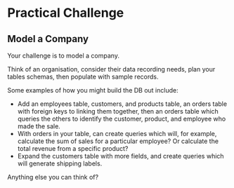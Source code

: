 # Practical Challenge
## Model a Company

Your challenge is to model a company. 

Think of an organisation, consider their data recording needs, plan your tables schemas, then populate with sample records.

Some examples of how you might build the DB out include:
- Add an employees table, customers, and products table, an orders table with foreign keys to linking them together, then an orders table which queries the others to identify the customer, product, and employee who made the sale.
- With orders in your table, can create queries which will, for example, calculate the sum of sales for a particular employee? Or calculate the total revenue from a specific product?
- Expand the customers table with more fields, and create queries which will generate shipping labels.

Anything else you can think of?
